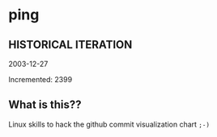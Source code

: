 # ping

## HISTORICAL ITERATION
2003-12-27

Incremented: 2399

## What is this?? 
Linux skills to hack the github commit visualization chart `;-)`
